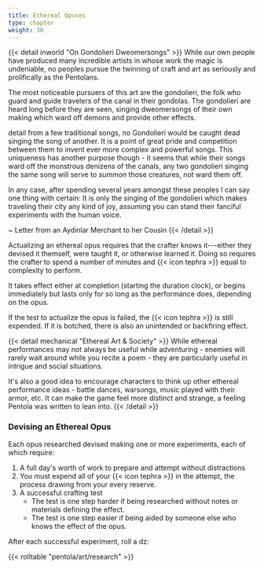 ```yaml
---
title: Ethereal Opuses
type: chapter
weight: 30
---
```


{{< detail inworld "On Gondolieri Dweomersongs" >}}
While our own people have produced many incredible artists in whose work the magic is undeniable, no peoples pursue the twinning of craft and art as seriously and prolifically as the Pentolans.

The most noticeable pursuers of this art are the gondolieri, the folk who guard and guide travelers of the canal in their gondolas.
The gondolieri are heard long before they are seen, singing dweomersongs of their own making which ward off demons and provide other effects.

detail from a few traditional songs, no Gondolieri would be caught dead singing the song of another.
It is a point of great pride and competition between them to invent ever more complex and powerful songs.
This uniqueness has another purpose though - it seems that while their songs ward off the monstrous denizens of the canals, any two gondolieri singing the same song will serve to _summon_ those creatures, not ward them off.

In any case, after spending several years amongst these peoples I can say one thing with certain:
It is only the singing of the gondolieri which makes traveling their city any kind of joy, assuming you can stand their fanciful experiments with the human voice.

~ Letter from an Aydinlar Merchant to her Cousin
{{< /detail >}}

Actualizing an ethereal opus requires that the crafter knows it---either they devised it themself, were taught it, or otherwise learned it.
Doing so requires the crafter to spend a number of minutes and {{< icon tephra >}} equal to complexity to perform.

It takes effect either at completion (starting the duration clock), or begins immediately but lasts only for so long as the performance does, depending on the opus.

If the test to actualize the opus is failed, the {{< icon tephra >}} is still expended.
If it is botched, there is also an unintended or backfiring effect.

{{< detail mechanical "Ethereal Art & Society" >}}
While ethereal performances may not always be useful while adventuring - enemies will rarely wait around while you recite a poem - they are particularly useful in intrigue and social situations.

It's also a good idea to encourage characters to think up other ethereal performance ideas - battle dances, warsongs, music played with their armor, etc.
It can make the game feel more distinct and strange, a feeling Pentola was written to lean into.
{{< /detail >}}

### Devising an Ethereal Opus

Each opus researched devised making one or more experiments, each of which require:

1. A full day's worth of work to prepare and attempt without distractions
1. You must expend all of your {{< icon tephra >}} in the attempt, the process drawing from your every reserve.
1. A successful crafting test
   + The test is one step harder if being researched without notes or materials defining the effect.
   + The test is one step easier if being aided by someone else who knows the effect of the opus.

After each successful experiment, roll a dz:

{{< rolltable "pentola/art/research" >}}
